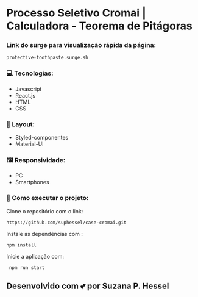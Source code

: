 # Processo Seletivo Cromai | Calculadora - Teorema de Pitágoras

### Link do surge para visualização rápida da página: 
```
protective-toothpaste.surge.sh
```

### 💻 Tecnologias: 
 - Javascript
 - React.js
 - HTML
 - CSS
 

### 🎨 Layout:
 - Styled-componentes
 - Material-UI

### 🖼️ Responsividade: 
 - PC 
 -  Smartphones

### 🔨 Como executar o projeto:

Clone o repositório com o link: 
```
https://github.com/suphessel/case-cromai.git
```
Instale as dependências com :
```
npm install
```
Inicie a aplicação com:
```
 npm run start
 ```

## Desenvolvido com 💕 por Suzana P. Hessel
